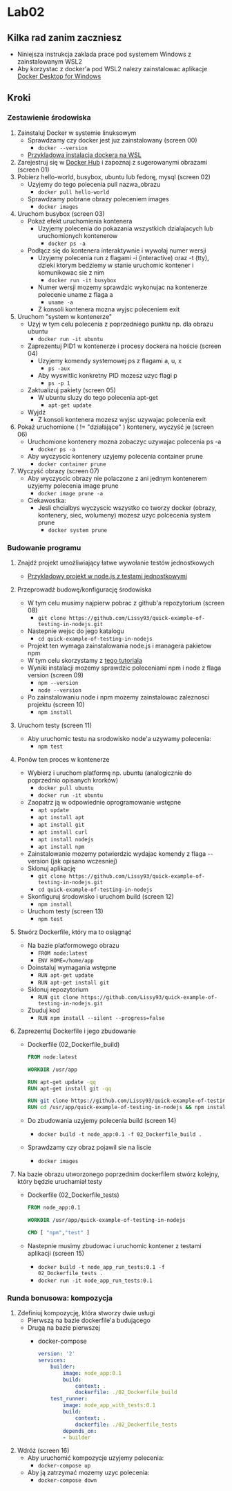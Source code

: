 # Lab02

## Kilka rad zanim zaczniesz
- Niniejsza instrukcja zaklada prace pod systemem Windows z zainstalowanym WSL2
- Aby korzystac z docker'a pod WSL2 nalezy zainstalowac aplikacje [Docker Desktop for Windows ](https://hub.docker.com/editions/community/docker-ce-desktop-windows)

## Kroki

### Zestawienie środowiska
1. Zainstaluj Docker w systemie linuksowym
    - Sprawdzamy czy docker jest juz zainstalowany (screen 00)
        - `docker --version`
    - [Przykladowa instalacja dockera na WSL](https://docs.docker.com/desktop/windows/wsl/)
2. Zarejestruj się w [Docker Hub](https://hub.docker.com/) i zapoznaj z sugerowanymi obrazami (screen 01)
3. Pobierz hello-world, busybox, ubuntu lub fedorę, mysql (screen 02)
    - Uzyjemy do tego polecenia pull nazwa_obrazu
        - `docker pull hello-world`
    - Sprawdzamy pobrane obrazy poleceniem images
        - `docker images`
4. Uruchom busybox (screen 03)
    - Pokaż efekt uruchomienia kontenera
        - Uzyjemy polecenia do pokazania wszystkich dzialajacych lub uruchomionych kontenerow
            - `docker ps -a`
    - Podłącz się do kontenera interaktywnie i wywołaj numer wersji
        - Uzyjemy polecenia run z flagami -i (interactive) oraz -t (tty), dzieki ktorym bedziemy w stanie uruchomic kontener i komunikowac sie z nim
            - `docker run -it busybox `
        - Numer wersji mozemy sprawdzic wykonujac na kontenerze polecenie uname z flaga a
            - `uname -a`
        - Z konsoli kontenera mozna wyjsc poleceniem exit
5. Uruchom "system w kontenerze"
    - Uzyj w tym celu polecenia z poprzedniego punktu np. dla obrazu ubuntu
        - `docker run -it ubuntu`
    - Zaprezentuj PID1 w kontenerze i procesy dockera na hoście (screen 04)
        - Uzyjemy komendy systemowej ps z flagami a, u, x
            - `ps -aux`
        - Aby wyswitlic konkretny PID mozesz uzyc flagi p
            - `ps -p 1`
    - Zaktualizuj pakiety (screen 05)
        - W ubuntu sluzy do tego polecenia apt-get
            - `apt-get update`
    - Wyjdź
        - Z konsoli kontenera mozesz wyjsc uzywajac polecenia exit
6. Pokaż uruchomione ( != "działające" ) kontenery, wyczyść je (screen 06)
    - Uruchomione kontenery mozna zobaczyc uzywajac polecenia ps -a
        - `docker ps -a`
    - Aby wyczyscic kontenery uzyjemy polecenia container prune
        - `docker container prune`
7. Wyczyść obrazy (screen 07)
    - Aby wyczyscic obrazy nie polaczone z ani jednym kontenerem uzyjemy polecenia image prune
        - `docker image prune -a`
    - Ciekawostka:
        - Jesli chcialbys wyczyscic wszystko co tworzy docker (obrazy, kontenery, siec, wolumeny) mozesz uzyc polcecenia system prune
            - `docker system prune`

### Budowanie programu

1. Znajdź projekt umożliwiający łatwe wywołanie testów jednostkowych
    - [Przykladowy projekt w node.js z testami jednostkowymi](https://github.com/Lissy93/quick-example-of-testing-in-nodejs)
2. Przeprowadź budowę/konfigurację środowiska
    - W tym celu musimy najpierw pobrac z github'a repozytorium (screen 08)
        - `git clone https://github.com/Lissy93/quick-example-of-testing-in-nodejs.git`
    - Nastepnie wejsc do jego katalogu 
        - `cd quick-example-of-testing-in-nodejs`
    - Projekt ten wymaga zainstalowania node.js i managera pakietow npm 
    - W tym celu skorzystamy z [tego tutoriala](https://docs.microsoft.com/en-us/windows/dev-environment/javascript/nodejs-on-wsl) 
    - Wyniki instalacji mozemy sprawdzic poleceniami npm i node z flaga version (screen 09)
        - `npm --version`
        - `node --version`
    - Po zainstalowaniu node i npm mozemy zainstalowac zaleznosci projektu (screen 10)
        - `npm install`
    
3. Uruchom testy (screen 11)
    - Aby uruchomic testu na srodowisko node'a uzywamy polecenia:
        - `npm test`

4. Ponów ten proces w kontenerze
    - Wybierz i uruchom platformę np. ubuntu (analogicznie do poprzednio opisanych krorków)
        - `docker pull ubuntu`
        - `docker run -it ubuntu`
    - Zaopatrz ją w odpowiednie oprogramowanie wstępne    
        - `apt update`
        - `apt install apt`
        - `apt install git`
        - `apt install curl`
        - `apt install nodejs`
        - `apt install npm`
    - Zainstalowanie mozemy potwierdzic wydajac komendy z flaga --version (jak opisano wczesniej)
    - Sklonuj aplikację
        - `git clone https://github.com/Lissy93/quick-example-of-testing-in-nodejs.git`
        - `cd quick-example-of-testing-in-nodejs`
    - Skonfiguruj środowisko i uruchom build (screen 12)
        - `npm install`
    - Uruchom testy (screen 13)
        - `npm test`

5. Stwórz Dockerfile, który ma to osiągnąć
    - Na bazie platformowego obrazu
        - `FROM node:latest`
        - `ENV HOME=/home/app`
    - Doinstaluj wymagania wstępne
        - `RUN apt-get update`
        - `RUN apt-get install git`
    - Sklonuj repozytorium
        - `RUN git clone https://github.com/Lissy93/quick-example-of-testing-in-nodejs.git`
    - Zbuduj kod
        - `RUN npm install --silent --progress=false`
6. Zaprezentuj Dockerfile i jego zbudowanie
    - Dockerfile (02_Dockerfile_build)

        ```Dockerfile
        FROM node:latest

        WORKDIR /usr/app

        RUN apt-get update -qq
        RUN apt-get install git -qq

        RUN git clone https://github.com/Lissy93/quick-example-of-testing-in-nodejs.git
        RUN cd /usr/app/quick-example-of-testing-in-nodejs && npm install --silent
        ```
    - Do zbudowania uzyjemy polecenia build (screen 14)
        - `docker build -t node_app:0.1 -f 02_Dockerfile_build .`

    - Sprawdzamy czy obraz pojawil sie na liscie
        - `docker images`
    
7. Na bazie obrazu utworzonego poprzednim dockerfilem stwórz kolejny, który będzie uruchamiał testy
    - Dockerfile (02_Dockerfile_tests)

        ```Dockerfile
        FROM node_app:0.1

        WORKDIR /usr/app/quick-example-of-testing-in-nodejs

        CMD [ "npm","test" ]
        ```
    - Nastepnie musimy zbudowac i uruchomic kontener z testami aplikacji (screen 15)
        - `docker build -t node_app_run_tests:0.1 -f 02_Dockerfile_tests .`
        - `docker run -it node_app_run_tests:0.1`

### Runda bonusowa: kompozycja

1. Zdefiniuj kompozycję, która stworzy dwie usługi
    - Pierwszą na bazie dockerfile'a budującego
    - Drugą na bazie pierwszej
        - docker-compose
    
            ```YAML
            version: '2'
            services:
                builder:
                    image: node_app:0.1
                    build: 
                        context: .
                        dockerfile: ./02_Dockerfile_build
                test_runner:
                    image: node_app_with_tests:0.1
                    build: 
                        context: .
                        dockerfile: ./02_Dockerfile_tests
                    depends_on:
                    - builder
            ```
2. Wdróż (screen 16)
    - Aby uruchomić kompozycje uzyjemy polecenia:
        - `docker-compose up`
    - Aby ją zatrzymać mozemy uzyc polecenia:
        - `docker-compose down`